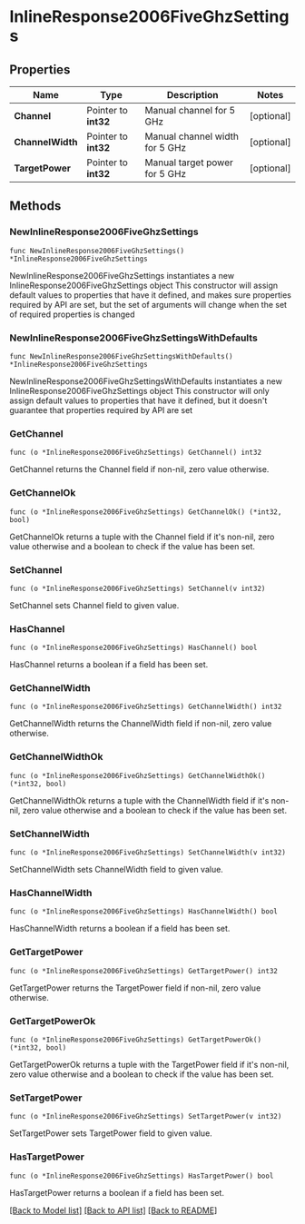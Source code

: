 # InlineResponse2006FiveGhzSettings

## Properties

Name | Type | Description | Notes
------------ | ------------- | ------------- | -------------
**Channel** | Pointer to **int32** | Manual channel for 5 GHz | [optional] 
**ChannelWidth** | Pointer to **int32** | Manual channel width for 5 GHz | [optional] 
**TargetPower** | Pointer to **int32** | Manual target power for 5 GHz | [optional] 

## Methods

### NewInlineResponse2006FiveGhzSettings

`func NewInlineResponse2006FiveGhzSettings() *InlineResponse2006FiveGhzSettings`

NewInlineResponse2006FiveGhzSettings instantiates a new InlineResponse2006FiveGhzSettings object
This constructor will assign default values to properties that have it defined,
and makes sure properties required by API are set, but the set of arguments
will change when the set of required properties is changed

### NewInlineResponse2006FiveGhzSettingsWithDefaults

`func NewInlineResponse2006FiveGhzSettingsWithDefaults() *InlineResponse2006FiveGhzSettings`

NewInlineResponse2006FiveGhzSettingsWithDefaults instantiates a new InlineResponse2006FiveGhzSettings object
This constructor will only assign default values to properties that have it defined,
but it doesn't guarantee that properties required by API are set

### GetChannel

`func (o *InlineResponse2006FiveGhzSettings) GetChannel() int32`

GetChannel returns the Channel field if non-nil, zero value otherwise.

### GetChannelOk

`func (o *InlineResponse2006FiveGhzSettings) GetChannelOk() (*int32, bool)`

GetChannelOk returns a tuple with the Channel field if it's non-nil, zero value otherwise
and a boolean to check if the value has been set.

### SetChannel

`func (o *InlineResponse2006FiveGhzSettings) SetChannel(v int32)`

SetChannel sets Channel field to given value.

### HasChannel

`func (o *InlineResponse2006FiveGhzSettings) HasChannel() bool`

HasChannel returns a boolean if a field has been set.

### GetChannelWidth

`func (o *InlineResponse2006FiveGhzSettings) GetChannelWidth() int32`

GetChannelWidth returns the ChannelWidth field if non-nil, zero value otherwise.

### GetChannelWidthOk

`func (o *InlineResponse2006FiveGhzSettings) GetChannelWidthOk() (*int32, bool)`

GetChannelWidthOk returns a tuple with the ChannelWidth field if it's non-nil, zero value otherwise
and a boolean to check if the value has been set.

### SetChannelWidth

`func (o *InlineResponse2006FiveGhzSettings) SetChannelWidth(v int32)`

SetChannelWidth sets ChannelWidth field to given value.

### HasChannelWidth

`func (o *InlineResponse2006FiveGhzSettings) HasChannelWidth() bool`

HasChannelWidth returns a boolean if a field has been set.

### GetTargetPower

`func (o *InlineResponse2006FiveGhzSettings) GetTargetPower() int32`

GetTargetPower returns the TargetPower field if non-nil, zero value otherwise.

### GetTargetPowerOk

`func (o *InlineResponse2006FiveGhzSettings) GetTargetPowerOk() (*int32, bool)`

GetTargetPowerOk returns a tuple with the TargetPower field if it's non-nil, zero value otherwise
and a boolean to check if the value has been set.

### SetTargetPower

`func (o *InlineResponse2006FiveGhzSettings) SetTargetPower(v int32)`

SetTargetPower sets TargetPower field to given value.

### HasTargetPower

`func (o *InlineResponse2006FiveGhzSettings) HasTargetPower() bool`

HasTargetPower returns a boolean if a field has been set.


[[Back to Model list]](../README.md#documentation-for-models) [[Back to API list]](../README.md#documentation-for-api-endpoints) [[Back to README]](../README.md)



